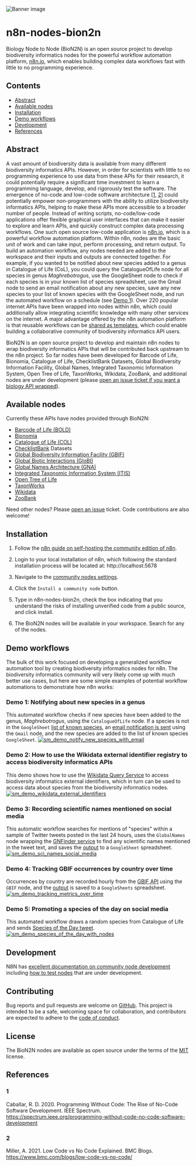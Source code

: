 ![Banner image](https://user-images.githubusercontent.com/10284570/173569848-c624317f-42b1-45a6-ab09-f0ea3c247648.png)

# n8n-nodes-bion2n

Biology Node to Node (BioN2N) is an open source project to develop biodiversity informatics nodes for the powerful workflow automation platform, [n8n.io](https://n8n.io), which enables building complex data workflows fast with little to no programming experience.

## Contents
* [Abstract](https://github.com/speciesfilegroup/bion2n#abstract)
* [Available nodes](https://github.com/speciesfilegroup/bion2n#available-nodes)
* [Installation](https://github.com/speciesfilegroup/bion2n#installation)
* [Demo workflows](https://github.com/speciesfilegroup/bion2n#demo-workflows)
* [Development](https://github.com/SpeciesFileGroup/bion2n?tab=readme-ov-file#development)
* [References](https://github.com/speciesfilegroup/bion2n#references)

## Abstract

A vast amount of biodiversity data is available from many different biodiversity informatics APIs. However, in order for scientists with little to no programming experience to use data from these APIs for their research, it could potentially require a significant time investment to learn a programming language, develop, and rigorously test the software. The emergence of no-code and low-code software architecture [[1](https://github.com/speciesfilegroup/bion2n#1), [2](https://github.com/speciesfilegroup/bion2n#2)] could potentially empower non-programmers with the ability to utilize biodiversity informatics APIs, helping to make these APIs more accessible to a broader number of people. Instead of writing scripts, no-code/low-code applications offer flexible graphical user interfaces that can make it easier to explore and learn APIs, and quickly construct complex data processing workflows. One such open source low-code application is [n8n.io](https://n8n.io), which is a powerful workflow automation platform. Within n8n, nodes are the basic unit of work and can take input, perform processing, and return output. To build an automation workflow, any nodes needed are added to the workspace and their inputs and outputs are connected together. For example, if you wanted to be notified about new species added to a genus in Catalogue of Life (CoL), you could query the CatalogueOfLife node for all species in genus _Maghrebotrogus_, use the GoogleSheet node to check if each species is in your known list of species spreadsheet, use the Gmail node to send an email notification about any new species, save any new species to your list of known species with the GoogleSheet node, and run the automated workflow on a schedule (see [Demo 1](https://github.com/speciesfilegroup/bion2n#demo-1)). Over 220 popular internet APIs have been wrapped into nodes within n8n, which could additionally allow integrating scientific knowledge with many other services on the internet. A major advantage offered by the n8n automation platform is that reusable workflows can be [shared as templates](https://n8n.io/workflows/), which could enable building a collaborative community of biodiversity informatics API users.

BioN2N is an open source project to develop and maintain n8n nodes to wrap biodiversity informatics APIs that will be contributed back upstream to the n8n project. So far nodes have been developed for Barcode of Life, Bionomia, Catalogue of Life, ChecklistBank Datasets, Global Biodiversity Information Facility, Global Names, Integrated Taxonomic Information System, Open Tree of Life, TaxonWorks, Wikidata, ZooBank, and additional nodes are under development (please [open an issue ticket if you want a biology API wrapped](https://github.com/SpeciesFileGroup/bion2n/issues/new?assignees=&labels=&template=node_request.md&title=)).

## Available nodes

Currently these APIs have nodes provided through BioN2N:

* [Barcode of Life (BOLD)](https://boldsystems.org)
* [Bionomia](https://bionomia.net)
* [Catalogue of Life (COL)](https://www.catalogueoflife.org)
* [ChecklistBank](https://www.checklistbank.org) Datasets
* [Global Biodiversity Information Facility (GBIF)](https://www.gbif.org)
* [Global Biotic Interactions (GloBI)](https://www.globalbioticinteractions.org)
* [Global Names Architecture (GNA)](https://globalnames.org)
* [Integrated Taxonomic Information System (ITIS)](https://itis.gov)
* [Open Tree of Life](https://tree.opentreeoflife.org)
* [TaxonWorks](https://taxonworks.org/)
* [Wikidata](https://www.wikidata.org)
* [ZooBank](https://zoobank.org/)

Need other nodes? Please [open an issue](https://github.com/SpeciesFileGroup/bion2n/issues/new?template=node_request.md) ticket. Code contributions are also welcome!


## Installation

1) Follow the [n8n guide on self-hosting the community edition of n8n](https://docs.n8n.io/hosting/).

2) Login to your local installation of n8n, which following the standard installation process will be located at: http://localhost:5678

3) Navigate to the [community nodes settings](http://localhost:5678/settings/community-nodes).

4) Click the `Install a community node` button.

5) Type in n8n-nodes-bion2n, check the box indicating that you understand the risks of installing unverified code from a public source, and click install.

6) The BioN2N nodes will be available in your workspace. Search for any of the nodes.

## Demo workflows

The bulk of this work focused on developing a generalized workflow automation tool by creating biodiversity informatics nodes for n8n. The biodiversity informatics community will very likely come up with much better use cases, but here are some simple examples of potential workflow automations to demonstrate how n8n works:

### Demo 1: Notifying about new species in a genus

This automated workflow checks if new species have been added to the genus, _Maghrebotrogus_, using the `CatalogueOfLife` node. If a species is not in the `GoogleSheet` [list of known species](https://docs.google.com/spreadsheets/d/1Z4YX3Wj3Vu9Vz3CTu98Uvo4OxSFlFJb5dJ1NPydCGBM/edit#gid=0), an [email notification is sent](https://user-images.githubusercontent.com/8573609/184546698-6168351d-48ac-4e8c-9a9c-6dd70018615f.png) using the `Gmail` node, and the new species are added to the list of known species `GoogleSheet`.
[![sm_demo_notify_new_species_with_email](https://user-images.githubusercontent.com/8573609/184545576-b2f6d96c-563a-421f-a3b1-367119210c42.png)](https://user-images.githubusercontent.com/8573609/184545606-4a5bea3f-4c10-4e1e-8679-9efd7880b510.png)


### Demo 2: How to use the Wikidata external identifier registry to access biodiversity informatics APIs
This demo shows how to use the [Wikidata Query Service](https://query.wikidata.org/#SELECT%20%3Ftaxon%20%3FtaxonLabel%20%3FtaxonRankLabel%20%3FboldID%20%3FcolID%20%3FeolID%20%3FgbifID%20%3FiNaturalistID%20%3FirmngID%20%3FitisID%20%3FncbiID%20%3FopenTreeID%20%3FubioID%20%3FwormsID%20%3FzooBankID%0AWHERE%20%0A%7B%0A%20%20%3Ftaxon%20%28wdt%3AP225%29%20%22Sertularia%20argentea%22.%0A%20%20OPTIONAL%20%7B%3Ftaxon%20wdt%3AP105%20%3FtaxonRank.%7D%0A%20%20OPTIONAL%20%7B%3Ftaxon%20wdt%3AP3606%20%20%3FboldID.%7D%0A%20%20OPTIONAL%20%7B%3Ftaxon%20wdt%3AP10585%20%3FcolID.%7D%0A%20%20OPTIONAL%20%7B%3Ftaxon%20wdt%3AP830%20%20%20%3FeolID.%7D%0A%20%20OPTIONAL%20%7B%3Ftaxon%20wdt%3AP846%20%20%20%3FgbifID.%7D%0A%20%20OPTIONAL%20%7B%3Ftaxon%20wdt%3AP3151%20%20%3FiNaturalistID.%7D%0A%20%20OPTIONAL%20%7B%3Ftaxon%20wdt%3AP5055%20%20%3FirmngID.%7D%0A%20%20OPTIONAL%20%7B%3Ftaxon%20wdt%3AP815%20%20%20%3FitisID.%7D%0A%20%20OPTIONAL%20%7B%3Ftaxon%20wdt%3AP685%20%20%20%3FncbiID.%7D%0A%20%20OPTIONAL%20%7B%3Ftaxon%20wdt%3AP9157%20%20%3FopenTreeID.%7D%0A%20%20OPTIONAL%20%7B%3Ftaxon%20wdt%3AP4728%20%20%3FubioID.%7D%0A%20%20OPTIONAL%20%7B%3Ftaxon%20wdt%3AP850%20%20%20%3FwormsID.%7D%0A%20%20OPTIONAL%20%7B%3Ftaxon%20wdt%3AP1746%20%20%3FzooBankID.%7D%0A%20%20SERVICE%20wikibase%3Alabel%20%7B%20bd%3AserviceParam%20wikibase%3Alanguage%20%22%5BAUTO_LANGUAGE%5D%2Cen%22.%20%7D%0A%7D) to access biodiversity informatics external identifiers, which in turn can be used to access data about species from the biodiversity informatics nodes. 
[![sm_demo_wikidata_external_identifiers](https://user-images.githubusercontent.com/8573609/184545709-7e6932f0-612c-4832-a3ae-3980a7f782f4.png)
](https://user-images.githubusercontent.com/8573609/184545659-23cb4fb1-a8f8-4a50-a3b2-852f43e5038a.png)


### Demo 3: Recording scientific names mentioned on social media
This automatic workflow searches for mentions of "species" within a sample of Twitter tweets posted in the last 24 hours, uses the `GlobalNames` node wrapping the [GNFinder service](https://finder.globalnames.org) to find any scientific names mentioned in the tweet text, and saves the [output](https://docs.google.com/spreadsheets/d/1Z4YX3Wj3Vu9Vz3CTu98Uvo4OxSFlFJb5dJ1NPydCGBM/edit#gid=0) to a `GoogleSheet` spreadsheet.
[![sm_demo_sci_names_social_media](https://user-images.githubusercontent.com/8573609/184546028-012da5d6-275f-46bd-9bee-ed1ced4084e6.png)](https://user-images.githubusercontent.com/8573609/184704417-9cc4e16f-c4d3-49cc-a73e-88efb62ae589.png)


### Demo 4: Tracking GBIF occurrences by country over time
Occurrences by country are recorded hourly from the [GBIF API](https://www.gbif.org/developer/summary) using the `GBIF` node, and the [output](https://docs.google.com/spreadsheets/d/1W9zZqMekX03fnI2xVhxKhJkmP5GySOSfgSkUI6-IR6A/edit#gid=0) is saved to a `GoogleSheets` spreadsheet. 
[![sm_demo_tracking_metrics_over_time](https://user-images.githubusercontent.com/8573609/184546113-dc457184-668b-4ab3-ac05-d738605af30d.png)](https://user-images.githubusercontent.com/8573609/184546064-d59edbd7-38da-46f9-990f-a65a61d2aa0b.png)


### Demo 5: Promoting a species of the day on social media
This automated workflow draws a random species from Catalogue of Life and sends [Species of the Day tweet](https://twitter.com/bion2n/status/1558282757050142720).
[![sm_demo_species_of_the_day_with_nodes](https://user-images.githubusercontent.com/8573609/184547415-cc46c656-5b93-4e99-877b-9dfc923798e2.png)
](https://user-images.githubusercontent.com/8573609/184546199-37f2e9c7-db2f-4ea8-87a0-7f45cb5faf11.png)


## Development

N8N has [excellent documentation on community node development](https://docs.n8n.io/integrations/creating-nodes/overview/) including [how to test nodes](https://docs.n8n.io/integrations/creating-nodes/test/) that are under development.

## Contributing

Bug reports and pull requests are welcome on [GitHub](https://github.com/SpeciesFileGroup/bion2n). This project is intended to be a safe, welcoming space for collaboration, and contributors are expected to adhere to the [code of conduct](https://github.com/SpeciesFileGroup/bion2n/blob/main/CODE_OF_CONDUCT.md).

## License

The BioN2N nodes are available as open source under the terms of the [MIT](https://opensource.org/licenses/MIT) license.

## References

### 1
Caballar, R. D. 2020. Programming Without Code: The Rise of No-Code Software Development. IEEE Spectrum. https://spectrum.ieee.org/programming-without-code-no-code-software-development

### 2
Miller, A. 2021. Low Code vs No Code Explained. BMC Blogs. https://www.bmc.com/blogs/low-code-vs-no-code/
